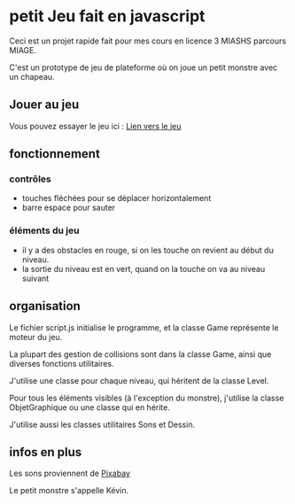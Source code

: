 # petit Jeu fait en javascript
Ceci est un projet rapide fait pour mes cours en licence 3 MIASHS parcours MIAGE.

C'est un prototype de jeu de plateforme où on joue un petit monstre avec un chapeau.

## Jouer au jeu  
Vous pouvez essayer le jeu ici : [Lien vers le jeu](https://yohanmenager.github.io/petitJeu/)

## fonctionnement

### contrôles
- touches fléchées pour se déplacer horizontalement
- barre espace pour sauter

### éléments du jeu
- il y a des obstacles en rouge, si on les touche on revient au début du niveau.
- la sortie du niveau est en vert, quand on la touche on va au niveau suivant

## organisation
Le fichier script.js initialise le programme, et la classe Game représente le moteur du jeu.

La plupart des gestion de collisions sont dans la classe Game, ainsi que diverses fonctions utilitaires.

J'utilise une classe pour chaque niveau, qui héritent de la classe Level.

Pour tous les éléments visibles (à l'exception du monstre), j'utilise la classe ObjetGraphique ou une classe qui en hérite.

J'utilise aussi les classes utilitaires Sons et Dessin.

## infos en plus
Les sons proviennent de [Pixabay](https://pixabay.com/fr/)

Le petit monstre s'appelle Kévin.